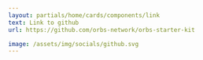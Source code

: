 ```yaml
---
layout: partials/home/cards/components/link
text: Link to github
url: https://github.com/orbs-network/orbs-starter-kit

image: /assets/img/socials/github.svg
---
```

